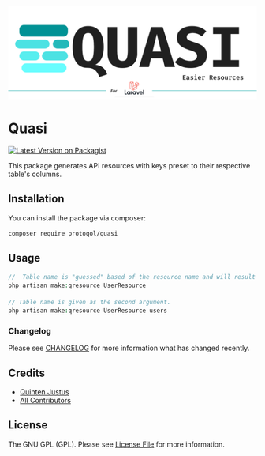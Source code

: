 ![Quasi](assets/quasi-promo.jpg)

# Quasi

[![Latest Version on Packagist](https://img.shields.io/packagist/v/protoqol/quasi.svg?style=flat-square)](https://packagist.org/packages/protoqol/quasi)

This package generates API resources with keys preset to their respective table's columns.

## Installation

You can install the package via composer:

```bash
composer require protoqol/quasi
```

## Usage

```php
//  Table name is "guessed" based of the resource name and will result in 'users' in this case.
php artisan make:qresource UserResource 

// Table name is given as the second argument.
php artisan make:qresource UserResource users
```

### Changelog

Please see [CHANGELOG](CHANGELOG.md) for more information what has changed recently.

## Credits

-   [Quinten Justus](https://github.com/protoqol)
-   [All Contributors](../../contributors)

## License

The GNU GPL (GPL). Please see [License File](LICENSE.md) for more information.

